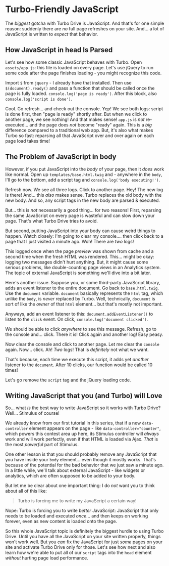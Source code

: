 # Turbo-Friendly JavaScript

The *biggest* gotcha with Turbo Drive is JavaScript. And that's for one simple
reason: suddenly there are *no* full page refreshes on your site. And... a lot of
JavaScript is written to *expect* that behavior.

## How JavaScript in head Is Parsed

Let's see how some classic JavaScript behaves with Turbo. Open `assets/app.js`:
this file is loaded on every page. Let's use jQuery to run some code after the page
finishes loading - you might recognize this code.

Import `$` from `jquery` - I already have that installed. Then use
`$(document).ready()` and pass a function that should be called once the page is
fully loaded. `console.log('page is ready')`. After this block, also
`console.log('script is done')`.

Cool. Go refresh... and check out the console. Yep! We see both logs: script is done
first, then "page is ready" shortly after. But when we click to another page, we
see nothing! And that makes sense! `app.js` is *not* re-executed... and the page
does *not* become "ready" again. This is a *big* difference compared to a
traditional web app. But, it's also what makes Turbo so fast: reparsing all that
JavaScript over and over again on each page load takes time!

## The Problem of JavaScript in body

However, if you put JavaScript into the *body* of your page, then it *does* work
like normal. Open up `templates/base.html.twig` and - anywhere in the `body`,
I'll go to the bottom, add a script tag and `console.log('body executing!')`.

Refresh now. We see all three logs. Click to another page. Hey! The new log is
there! And... this *also* makes sense. Turbo replaces the old body with the new body.
And so, any script tags in the new body are parsed & executed.

But... this is *not* necessarily a good thing... for two reasons! First, reparsing
the same JavaScript on every page is wasteful and can slow down your page. That's
what Turbo Drive tries to avoid.

But second, putting JavaScript into your body can cause weird things to happen.
Watch closely: I'm going to clear my console.... then click back to a page that
I just visited a minute ago. Woh! There are *two* logs!

This logged once when the page *preview* was shown from cache and a second time when
the fresh HTML was rendered. This... might be okay: logging two messages didn't
hurt anything. But, it might cause some serious problems, like double-counting
page views in an Analytics system. The topic of external JavaScript is something
we'll dive into a bit later.

Here's another issue. Suppose you, or some third-party JavaScript library, adds an
event listener to the entire document. Go back to `base.html.twig`. Use
the `document` variable. `document` basically represents the `html` tag, which
unlike the `body`, is *never* replaced by Turbo. Well, technically, `document`
is sort of like the *owner* of that `html` element... but that's mostly not
important.

Anyways, add an event listener to this: `document.addEventListener()` to listen
to the `click` event. On click, `console.log('document clicked')`.

We should be able to click *anywhere* to see this message. Refresh, go to
the console and... click. There it is! Click again and another log! Easy peasy.

Now clear the console and click to another page. Let me clear the `console` again.
Now... click. Ah! *Two* logs! That is *definitely* not what we want.

That's because, each time we execute this script, it adds yet *another* listener
to the `document`. After 10 clicks, our function would be called 10 times!

Let's go remove the `script` tag and the jQuery loading code.

## Writing JavaScript that you (and Turbo) will Love

So... what *is* the best way to write JavaScript so it works with Turbo Drive?
Well... Stimulus of course!

We already know from our first tutorial in this series, that if a new
`data-controller` element appears on the page - like `data-controller="counter"`,
which powers this contest area up here, its Stimulus controller will *always*
work and will work perfectly, even if that HTML is loaded via Ajax. *That* is
the most *powerful* part of Stimulus.

One other lesson is that you should probably remove any JavaScript that you have
inside your `body` element... even though it mostly works. That's because of the
potential for the bad behavior that we just saw a minute ago. In a little while,
we'll talk about external JavaScript - like widgets or analytics, which are often
supposed to be added to your body.

But let me be clear about one important thing: I do *not* want you to think about
all of this like:

> Turbo is forcing me to write my JavaScript a certain way!

Nope: Turbo is forcing you to write *better* JavaScript: JavaScript that only needs
to be loaded and executed *once*... and then keeps on working forever, even as new
content is loaded onto the page.

So this whole JavaScript topic is definitely the biggest hurdle to using Turbo
Drive. Until you have all the JavaScript on your site written properly, things won't
work well. But you *can* fix the JavaScript for just *some* pages on your site and
activate Turbo Drive only for those. Let's see how next and also learn how we're
able to put all of our `script` tags into the `head` element *without* hurting
page load performance.
